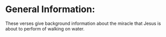 # General Information:

These verses give background information about the miracle that Jesus is about to perform of walking on water.